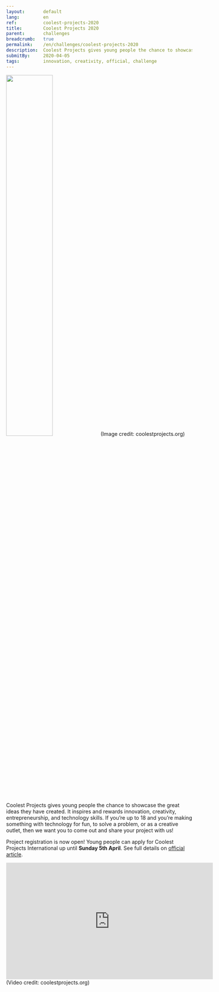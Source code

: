 ```yaml
---
layout:       default
lang:         en
ref:          coolest-projects-2020
title:        Coolest Projects 2020
parent:       challenges
breadcrumb:   true
permalink:    /en/challenges/coolest-projects-2020
description:  Coolest Projects gives young people the chance to showcase the great ideas they have created!
submitBy:     2020-04-05
tags:         innovation, creativity, official, challenge
---
```


<img class="img-fluid" src="https://coolestprojects.org/_nuxt/img/58f84dc.svg" style="width: 50%"/>
<span class="d-block small text-secondary">(Image credit: coolestprojects.org)</span>

Coolest Projects gives young people the chance to showcase the great ideas they have created.
It inspires and rewards innovation, creativity, entrepreneurship, and technology skills.
If you’re up to 18 and you’re making something with technology for fun, to solve a problem, or as a creative outlet, then we want you to come out and share your project with us!

Project registration is now open! Young people can apply for Coolest Projects International up until **Sunday 5th April**.
See full details on [official article](https://coolestprojects.org/international/).

<iframe width="560" height="315" src="https://www.youtube-nocookie.com/embed/ipcbm3tzcDE" frameborder="0" allow="accelerometer; autoplay; encrypted-media; gyroscope; picture-in-picture" allowfullscreen></iframe>
<span class="d-block small text-secondary">(Video credit: coolestprojects.org)</span>
